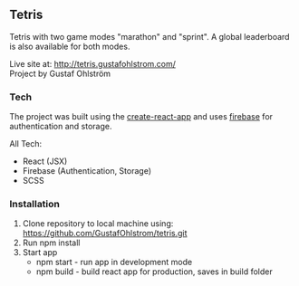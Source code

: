## Tetris

Tetris with two game modes "marathon" and "sprint". A global leaderboard is also available for both modes.

Live site at: <http://tetris.gustafohlstrom.com/>  
Project by Gustaf Ohlström

### Tech

The project was built using the [create-react-app](https://create-react-app.dev/) and uses [firebase](https://firebase.google.com/) for authentication and storage.

All Tech:

* React (JSX)
* Firebase (Authentication, Storage)
* SCSS

### Installation

1. Clone repository to local machine using: <https://github.com/GustafOhlstrom/tetris.git>
2. Run npm install
3. Start app
   * npm start - run app in development mode
   * npm build - build react app for production, saves in build folder